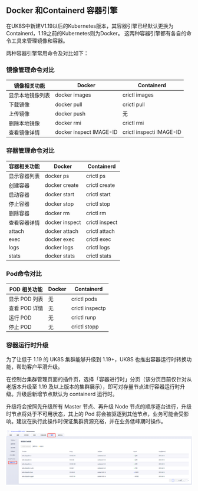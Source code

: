 ## Docker 和Containerd 容器引擎


在UK8S中新建V1.19以后的Kubernetes版本，其容器引擎已经默认更换为Containerd，1.19之前的Kubernetes则为Docker。 这两种容器引擎都有各自的命令工具来管理镜像和容器。

两种容器引擎常用命令及对比如下：

### 镜像管理命令对比

|镜像相关功能|	Docker|	Containerd|
|----------|---------|----------|
|显示本地镜像列表|	docker images|	crictl images|
|下载镜像|	docker pull|	crictl pull|
|上传镜像|	docker push|	无|
|删除本地镜像|	docker rmi|	crictl rmi|
|查看镜像详情|	docker inspect IMAGE-ID|	crictl inspecti IMAGE-ID|


### 容器管理命令对比

|容器相关功能|	Docker|	Containerd|
|----------|---------|----------|
|显示容器列表|	docker ps|	crictl ps|
|创建容器|	docker create|	crictl create|
|启动容器|	docker start|	crictl start|
|停止容器|	docker stop|	crictl stop|
|删除容器|	docker rm	|crictl rm|
|查看容器详情|	docker inspect|	crictl inspect|
|attach|	docker attach|	crictl attach|
|exec	|docker exec|	crictl exec|
|logs|	docker logs	|crictl logs|
|stats|	docker stats|	crictl stats|

### Pod命令对比
|POD 相关功能|	Docker|	Containerd|
|----------|---------|----------|
|显示 POD 列表|	无|	crictl pods|
|查看 POD 详情|	无|	crictl inspectp|
|运行 POD|	无|	crictl runp|
|停止 POD|	无|	crictl stopp|

### 容器运行时升级

为了让低于 1.19 的 UK8S 集群能够升级到 1.19+，UK8S 也推出容器运行时转换功能，帮助客户平滑升级。

在控制台集群管理页面的插件页，选择「容器进行时」分页（该分页目前仅针对从老版本升级至 1.19 及以上版本的集群展示），即可对存量节点进行容器运行时升级。升级后新增节点默认为 containerd 运行时。

升级将会按照先升级所有 Master 节点、再升级 Node 节点的顺序逐台进行，升级时节点将处于不可用状态，其上的 Pod 将会被驱逐到其他节点，业务可能会受影响。建议在执行此操作时保证集群资源充裕，并在业务低峰期时操作。

![](../images/userguide/containerd_1.png)
